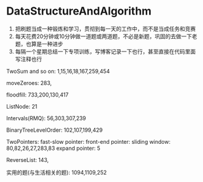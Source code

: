 # DataStructureAndAlgorithm

1. 把刷题当成一种锻炼和学习，贯彻到每一天的工作中，而不是当成任务和竞赛
2. 每天花费20分钟或10分钟做一道题或两道题，不必是新题，巩固的去做一下老题，也算是一种进步 
3. 每隔一个星期总结一下专项训练，写博客记录一下也行，甚至直接在代码里面写注释也行

TwoSum and so on:
  1,15,16,18,167,259,454

moveZeroes:
  283,

floodfill: 
  733,200,130,417

ListNode:
  21

Intervals(RMQ):
  56,303,307,239

BinaryTreeLevelOrder:
  102,107,199,429

TwoPointers:
  fast-slow pointer:
  front-end pointer:
  sliding window: 80,82,26,27,283,83
  expand pointer: 5

ReverseList:
   143,

实用的题(与生活相关的题):
   1094,1109,252

